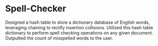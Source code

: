 # Spell-Checker
Designed a hash table to store a dictionary database of English words, leveraging chaining to rectify insertion collisions. Utilized this hash table dictionary to perform spell checking operations on any given document. Outputted the count of misspelled words to the user.
